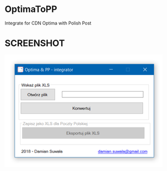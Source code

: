 # OptimaToPP
Integrate for CDN Optima with Polish Post

# SCREENSHOT
![Alt text](/OptimaToPP/screens/optima_01.jpg?raw=true "Optima integrator")

